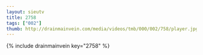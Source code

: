 ```yaml
--- 
layout: sieutv
title: 2758
tags: ["002"]
thumb: http://drainmainvein.com/media/videos/tmb/000/002/758/player.jpg
---
```

{% include drainmainvein key="2758" %} 
